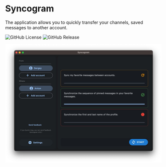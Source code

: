 # Syncogram
The application allows you to quickly transfer your channels, saved messages to another account.

![GitHub License](https://img.shields.io/github/license/pwd491/syncogram)
![GitHub Release](https://img.shields.io/github/v/release/pwd491/Syncogram?display_name=release&label=latest-release)

![Preview of Telegram Desktop][preview_image]

[preview_image]: ./docs/assets/preview.jpg "Preview of Syncogram Application"
